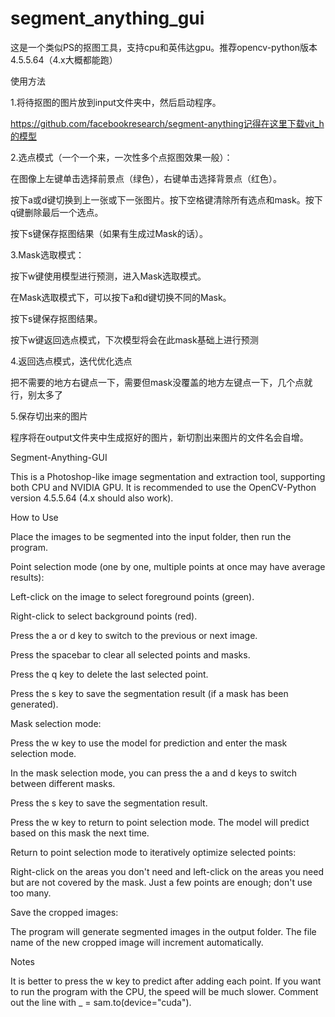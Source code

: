 # segment_anything_gui

这是一个类似PS的抠图工具，支持cpu和英伟达gpu。推荐opencv-python版本4.5.5.64（4.x大概都能跑）

使用方法

1.将待抠图的图片放到input文件夹中，然后启动程序。

https://github.com/facebookresearch/segment-anything记得在这里下载vit_h的模型

2.选点模式（一个一个来，一次性多个点抠图效果一般）：

在图像上左键单击选择前景点（绿色），右键单击选择背景点（红色）。

按下a或d键切换到上一张或下一张图片。按下空格键清除所有选点和mask。按下q键删除最后一个选点。

按下s键保存抠图结果（如果有生成过Mask的话）。


3.Mask选取模式：

按下w键使用模型进行预测，进入Mask选取模式。

在Mask选取模式下，可以按下a和d键切换不同的Mask。

按下s键保存抠图结果。

按下w键返回选点模式，下次模型将会在此mask基础上进行预测

4.返回选点模式，迭代优化选点

把不需要的地方右键点一下，需要但mask没覆盖的地方左键点一下，几个点就行，别太多了

5.保存切出来的图片

程序将在output文件夹中生成抠好的图片，新切割出来图片的文件名会自增。



Segment-Anything-GUI

This is a Photoshop-like image segmentation and extraction tool, supporting both CPU and NVIDIA GPU. It is recommended to use the OpenCV-Python version 4.5.5.64 (4.x should also work).

How to Use

Place the images to be segmented into the input folder, then run the program.

Point selection mode (one by one, multiple points at once may have average results):

Left-click on the image to select foreground points (green).

Right-click to select background points (red).

Press the a or d key to switch to the previous or next image.

Press the spacebar to clear all selected points and masks.

Press the q key to delete the last selected point.

Press the s key to save the segmentation result (if a mask has been generated).

Mask selection mode:

Press the w key to use the model for prediction and enter the mask selection mode.

In the mask selection mode, you can press the a and d keys to switch between different masks.

Press the s key to save the segmentation result.

Press the w key to return to point selection mode. The model will predict based on this mask the next time.

Return to point selection mode to iteratively optimize selected points:

Right-click on the areas you don't need and left-click on the areas you need but are not covered by the mask. Just a few points are enough; don't use too many.

Save the cropped images:

The program will generate segmented images in the output folder. The file name of the new cropped image will increment automatically.

Notes

It is better to press the w key to predict after adding each point. If you want to run the program with the CPU, the speed will be much slower. Comment out the line with _ = sam.to(device="cuda").
